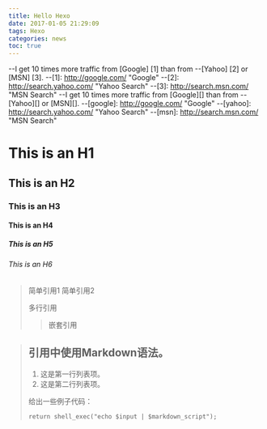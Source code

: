 ```yaml
---
title: Hello Hexo
date: 2017-01-05 21:29:09
tags: Hexo
categories: news
toc: true
---
```

--I get 10 times more traffic from [Google] [1] than from 
--[Yahoo] [2] or [MSN] [3]. 
--[1]:  http://google.com/        "Google"
--[2]: http://search.yahoo.com/  "Yahoo Search"
--[3]: http://search.msn.com/    "MSN Search"
--I get 10 times more traffic from [Google][] than from
--[Yahoo][] or [MSN][].
--[google]: http://google.com/        "Google"
--[yahoo]:  http://search.yahoo.com/  "Yahoo Search"
--[msn]:    http://search.msn.com/    "MSN Search"

# This is an H1

## This is an H2

### This is an H3

#### This is an H4

##### This is an H5

###### This is an H6

> 简单引用1
> 简单引用2
> 
> 多行引用
>> 嵌套引用

> ## 引用中使用Markdown语法。
> 
> 1.   这是第一行列表项。
> 2.   这是第二行列表项。
> 
> 给出一些例子代码：
> 
>     return shell_exec("echo $input | $markdown_script");